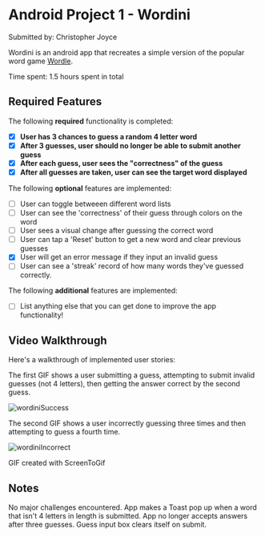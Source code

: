 # Android Project 1 - Wordini

Submitted by: Christopher Joyce

Wordini is an android app that recreates a simple version of the popular word game [Wordle](https://www.nytimes.com/games/wordle/index.html). 

Time spent: 1.5 hours spent in total

## Required Features

The following **required** functionality is completed:

- [x] **User has 3 chances to guess a random 4 letter word**
- [x] **After 3 guesses, user should no longer be able to submit another guess**
- [x] **After each guess, user sees the "correctness" of the guess**
- [x] **After all guesses are taken, user can see the target word displayed**

The following **optional** features are implemented:

- [ ] User can toggle betweeen different word lists
- [ ] User can see the 'correctness' of their guess through colors on the word 
- [ ] User sees a visual change after guessing the correct word
- [ ] User can tap a 'Reset' button to get a new word and clear previous guesses
- [x] User will get an error message if they input an invalid guess
- [ ] User can see a 'streak' record of how many words they've guessed correctly.

The following **additional** features are implemented:

* [ ] List anything else that you can get done to improve the app functionality!

## Video Walkthrough

Here's a walkthrough of implemented user stories:

The first GIF shows a user submitting a guess, attempting to submit invalid guesses (not 4 letters), then getting the answer correct by the second guess.

![wordiniSuccess](https://github.com/cjj22NJIT/WordleCJJ22/assets/144167084/eaf24aeb-3470-42fc-a163-26215d1d1925)

The second GIF shows a user incorrectly guessing three times and then attempting to guess a fourth time.

![wordiniIncorrect](https://github.com/cjj22NJIT/WordleCJJ22/assets/144167084/1faa3f48-a797-48b4-b73d-928ba78a5020)


GIF created with ScreenToGif  


## Notes

No major challenges encountered. App makes a Toast pop up when a word that isn't 4 letters in length is submitted.
App no longer accepts answers after three guesses.
Guess input box clears itself on submit.
